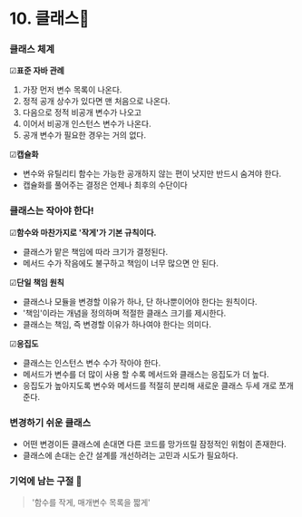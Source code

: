 # 10. 클래스🎍

### 클래스 체계

☑**표준 자바 관례**

1. 가장 먼저 변수 목록이 나온다.
2. 정적 공개 상수가 있다면 맨 처음으로 나온다.
3. 다음으로 정적 비공개 변수가 나오고
4. 이어서 비공개 인스턴스 변수가 나온다.
5. 공개 변수가 필요한 경우는 거의 없다.

☑**캡슐화**

- 변수와 유틸리티 함수는 가능한 공개하지 않는 편이 낫지만 반드시 숨겨야 한다.
- 캡슐화를 풀어주는 결정은 언제나 최후의 수단이다

### 클래스는 작아야 한다!

☑**함수와 마찬가지로 '작게'가 기본 규칙이다.**

- 클래스가 맡은 책임에 따라 크기가 결정된다.
- 메서드 수가 작음에도 불구하고 책임이 너무 많으면 안 된다.

☑**단일 책임 원칙**

- 클래스나 모듈을 변경할 이유가 하나, 단 하나뿐이어야 한다는 원칙이다.
- '책임'이라는 개념을 정의하며 적절한 클래스 크기를 제시한다.
- 클래스는 책임, 즉 변경할 이유가 하나여야 한다는 의미다.

☑**응집도**

- 클래스는 인스턴스 변수 수가 작아야 한다.
- 메서드가 변수를 더 많이 사용 할 수록 메서드와 클래스는 응집도가 더 높다.
- 응집도가 높아지도록 변수와 메서드를 적절히 분리해 새로운 클래스 두세 개로 쪼개준다.

### 변경하기 쉬운 클래스

- 어떤 변경이든 클래스에 손대면 다른 코드를 망가뜨릴 잠정적인 위험이 존재한다.
- 클래스에 손대는 순간 설계를 개선하려는 고민과 시도가 필요하다.

### 기억에 남는 구절 📖

> '함수를 작게, 매개변수 목록을 짧게'

